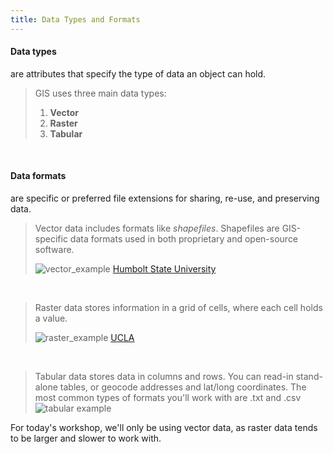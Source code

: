 ```yaml
---
title: Data Types and Formats
---
```

<html>
  
<h4>Data types</h4> are attributes that specify the type of data an object can hold.</html>

<br>

> GIS uses three main data types:<br>
> 1) **Vector**<br>
> 2) **Raster** <br>
> 3) **Tabular**

<br>

<html><h4>Data formats</h4> are specific or preferred file extensions for sharing, re-use, and preserving data. </html>

<br>

> Vector data includes formats like *shapefiles*. Shapefiles are GIS-specific data formats used in both proprietary and open-source software. 
> 
> ![vector_example](/qgis/img/vector_examples.png)
<h7><a href="https://gsp.humboldt.edu/olm/Lessons/GIS/08%20Rasters/RasterToVector.html">Humbolt State University</a></h7>

<br>

> Raster data stores information in a grid of cells, where each cell holds a value.
> 
> ![raster_example](/qgis/img/raster_examples.png)
<h7><a href="https://ucladataguides.readthedocs.io/en/latest/working_with_mapping/agol.html">UCLA</a></h7>

<br>

> Tabular data stores data in columns and rows. 
> You can read-in stand-alone tables, or geocode addresses and lat/long coordinates. 
> The most common types of formats you'll work with are .txt and .csv 
> ![tabular example](/qgis/img/csv_template.png)



<html>
  
For today's workshop, we'll only be using vector data, as raster data tends to be larger and slower to work with. 
